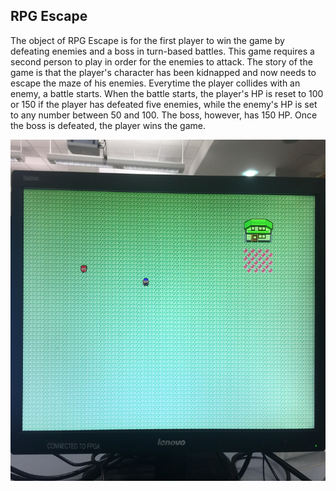 ## RPG Escape
The object of RPG Escape is for the first player to win the game by defeating enemies and a boss in turn-based battles. This game requires a second person to play in order for the enemies to attack.  The story of the game is that the player's character has been kidnapped and now needs to escape the maze of his enemies.  Everytime the player collides with an enemy, a battle starts.  When the battle starts, the player's HP is reset to 100 or 150 if the player has defeated five enemies, while the enemy's HP is set to any number between 50 and 100.  The boss, however, has 150 HP.  Once the boss is defeated, the player wins the game.

<img src="https://github.com/jhzhaofred/RPG_GAME_FPGA/blob/master/Demo/unnamed.jpg" width = "750" height = "546" alt="Laptop" align=center /> 
